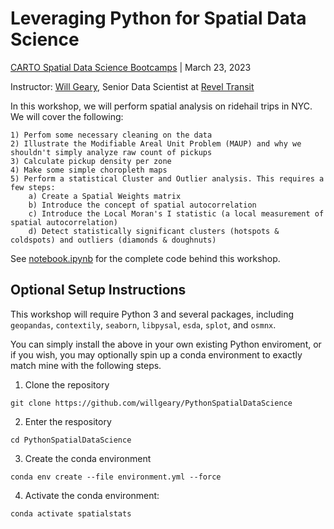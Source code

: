 # Leveraging Python for Spatial Data Science

[CARTO Spatial Data Science Bootcamps](https://spatial-data-science-conference.com/bootcamps/2023/) | March 23, 2023

Instructor: [Will Geary](https://www.linkedin.com/in/willgeary/), Senior Data Scientist at [Revel Transit](https://gorevel.com/)

In this workshop, we will perform spatial analysis on ridehail trips in NYC. We will cover the following:

    1) Perfom some necessary cleaning on the data
    2) Illustrate the Modifiable Areal Unit Problem (MAUP) and why we shouldn't simply analyze raw count of pickups
    3) Calculate pickup density per zone
    4) Make some simple choropleth maps
    5) Perform a statistical Cluster and Outlier analysis. This requires a few steps:
        a) Create a Spatial Weights matrix
        b) Introduce the concept of spatial autocorrelation
        c) Introduce the Local Moran's I statistic (a local measurement of spatial autocorrelation)
        d) Detect statistically significant clusters (hotspots & coldspots) and outliers (diamonds & doughnuts)
        
See [notebook.ipynb](https://github.com/willgeary/PythonSpatialDataScience/blob/main/notebook.ipynb) for the complete code behind this workshop.

## Optional Setup Instructions

This workshop will require Python 3 and several packages, including `geopandas`, `contextily`, `seaborn`, `libpysal`, `esda`, `splot`, and `osmnx`. 

You can simply install the above in your own existing Python enviroment, or if you wish, you may optionally spin up a conda environment to exactly match mine with the following steps.

1) Clone the repository

`git clone https://github.com/willgeary/PythonSpatialDataScience`

2) Enter the respository

`cd PythonSpatialDataScience`

3) Create the conda environment

`conda env create --file environment.yml --force`

4) Activate the conda environment:

`conda activate spatialstats`
